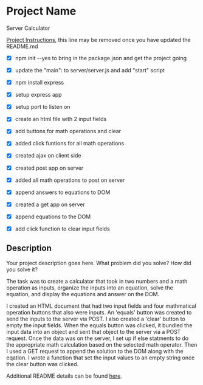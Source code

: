 # Project Name
Server Calculator

[Project Instructions](./INSTRUCTIONS.md), this line may be removed once you have updated the README.md
-[x] npm init --yes to bring in the package.json and get the project going
-[x] update the "main": to server/server.js and add "start" script
-[x] npm install express
-[X] setup express app 
-[x] setup port to listen on
-[x] create an html file with 2 input fields
-[x] add buttons for math operations and clear
-[x] added click funtions for all math operations
-[x] created ajax on client side
-[x] created post app on server
-[x] added all math operations to post on server
-[x] append answers to equations to DOM
-[x] created a get app on server
-[x] append equations to the DOM
-[x] add click function to clear input fields



## Description

Your project description goes here. What problem did you solve? How did you solve it?

The task was to create a calculator that took in two numbers and a math operation as inputs, organize the inputs into an equation, solve the equation, and display the equations and answer on the DOM. 

I created an HTML document that had two input fields and four mathmatical operation buttons that also were inputs.  An 'equals' button was created to send the inputs to the server via POST.  I also created a 'clear' button to empty the input fields. When the equals button was clicked, it bundled the input data into an object and sent that object to the server via a POST request. Once the data was on the server, I set up if else statments to do the appropriate math calculation based on the selected math operator.  Then I used a GET request to append the solution to the DOM along with the eqation.  I wrote a function that set the input values to an empty string once the clear button was clicked.



Additional README details can be found [here](https://github.com/PrimeAcademy/readme-template/blob/master/README.md).
